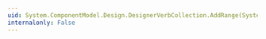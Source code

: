 ```yaml
---
uid: System.ComponentModel.Design.DesignerVerbCollection.AddRange(System.ComponentModel.Design.DesignerVerb[])
internalonly: False
---
```

